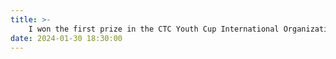 ```yaml
---
title: >-
    I won the first prize in the CTC Youth Cup International Organizations Document Translation Competition!
date: 2024-01-30 18:30:00
---
```

